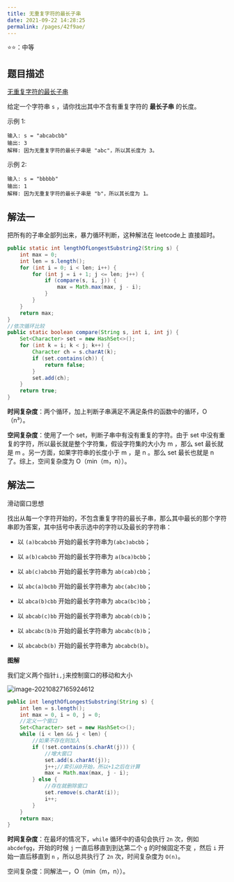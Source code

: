 ```yaml
---
title: 无重复字符的最长子串
date: 2021-09-22 14:28:25
permalink: /pages/42f9ae/
---
```



⭐⭐：中等 

## 题目描述

[无重复字符的最长子串](https://leetcode-cn.com/problems/longest-substring-without-repeating-characters/)

给定一个字符串 `s` ，请你找出其中不含有重复字符的 **最长子串** 的长度。

示例 1:

```
输入: s = "abcabcbb"
输出: 3 
解释: 因为无重复字符的最长子串是 "abc"，所以其长度为 3。
```


示例 2:

```
输入: s = "bbbbb"
输出: 1
解释: 因为无重复字符的最长子串是 "b"，所以其长度为 1。
```

## 解法一

把所有的子串全部列出来，暴力循环判断，这种解法在 leetcode上 直接超时。

```java
public static int lengthOfLongestSubstring2(String s) {
    int max = 0;
    int len = s.length();
    for (int i = 0; i < len; i++) {
        for (int j = i + 1; j <= len; j++) {
            if (compare(s, i, j)) {
                max = Math.max(max, j - i);
            }
        }
    }
    return max;
}
//依次循环比较
public static boolean compare(String s, int i, int j) {
    Set<Character> set = new HashSet<>();
    for (int k = i; k < j; k++) {
        Character ch = s.charAt(k);
        if (set.contains(ch)) {
            return false;
        }
        set.add(ch);
    }
    return true;
}
```

**时间复杂度**：两个循环，加上判断子串满足不满足条件的函数中的循环，O（n³）。

**空间复杂度**：使用了一个 set，判断子串中有没有重复的字符。由于 set 中没有重复的字符，所以最长就是整个字符集，假设字符集的大小为 m ，那么 set 最长就是 m 。另一方面，如果字符串的长度小于 m ，是 n 。那么 set 最长也就是 n 了。综上，空间复杂度为 O（min（m，n））。

## 解法二

滑动窗口思想

找出从每一个字符开始的，不包含重复字符的最长子串，那么其中最长的那个字符串即为答案，其中括号中表示选中的字符以及最长的字符串：

- 以 `(a)bcabcbb` 开始的最长字符串为`(abc)abcbb`；

- 以 `a(b)cabcbb` 开始的最长字符串为 `a(bca)bcbb`；
- 以 `ab(c)abcbb` 开始的最长字符串为 `ab(cab)cbb`；
- 以 `abc(a)bcbb` 开始的最长字符串为 `abc(abc)bb`；
- 以 `abca(b)cbb` 开始的最长字符串为 `abca(bc)bb`；
- 以 `abcab(c)bb` 开始的最长字符串为 `abcab(cb)b`；
- 以 `abcabc(b)b` 开始的最长字符串为 `abcabc(b)b`；
- 以 `abcabcb(b)` 开始的最长字符串为 `abcabcb(b)`。

**图解**

我们定义两个指针`i,j`来控制窗口的移动和大小

![image-20210827165924612](https://cdn.javatv.net/note/20210827165924.png)

```java
public int lengthOfLongestSubstring(String s) {
    int len = s.length();
    int max = 0, i = 0, j = 0;
    //定义一个窗口
    Set<Character> set = new HashSet<>();
    while (i < len && j < len) {
        //如果不存在则加入
        if (!set.contains(s.charAt(j))) {
            //增大窗口
            set.add(s.charAt(j));
            j++;//索引从0开始，所以+1之后在计算
            max = Math.max(max, j - i);
        } else {
            //存在就删除窗口
            set.remove(s.charAt(i));
            i++;
        }
    }
    return max;
}
```

**时间复杂度**：在最坏的情况下，`while` 循环中的语句会执行 `2n` 次，例如 `abcdefgg`，开始的时候 `j` 一直后移直到到达第二个 `g` 的时候固定不变 ，然后 `i` 开始一直后移直到 `n` ，所以总共执行了 `2n` 次，时间复杂度为 `O(n)`。

空间复杂度：同解法一，O（min（m，n））。